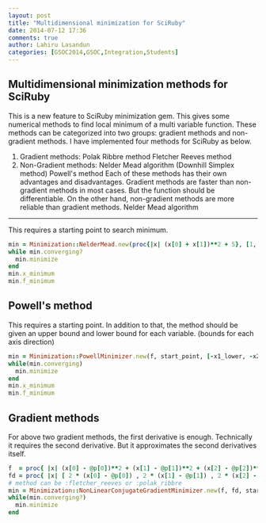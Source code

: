 ```yaml
---
layout: post
title: "Multidimensional minimization for SciRuby"
date: 2014-07-12 17:36
comments: true
author: Lahiru Lasandun
categories: [GSOC2014,GSOC,Integration,Students]
---
```

Multidimensional minimization methods for SciRuby
-------------------------------------------------

This is a new feature to SciRuby minimization gem. This gives some numerical methods to find local minimum of a multi variable function. These methods can be categorized into two groups: gradient methods and non-gradient methods. I have implemented four methods for SciRuby as below.

1) Gradient methods: Polak Ribbre method
		       Fletcher Reeves method
2) Non-Gradient methods: Nelder Mead algorithm (Downhill Simplex method)
			    Powell's method
Each of these methods has their own advantages and disadvantages. Gradient methods are faster than non-gradient methods in most cases. But the function should be differentiable.
On the other hand, non-gradient methods are more reliable than gradient methods.
Nelder Mead algorithm
---------------------
This requires a starting point to search minimum.
```ruby
min = Minimization::NelderMead.new(proc{|x| (x[0] + x[1])**2 + 5}, [1, 5])
while min.converging?
  min.minimize
end
min.x_minimum
min.f_minimum
```

Powell's method
---------------
This requires a starting point. In addition to that, the method should be given an upper bound and lower bound for each variable. (bounds for each axis direction)
```ruby
min = Minimization::PowellMinimizer.new(f, start_point, [-x1_lower, -x2_lower, -x3_lower], [x1_upper, x2_upper, x3_upper])
while(min.converging)
  min.minimize
end
min.x_minimum
min.f_minimum
```

Gradient methods
----------------
For above two gradient methods, the first derivative is enough. Technically it requires the second derivative. But it approximates the second derivatives itself.
```ruby
f  = proc{ |x| (x[0] - @p[0])**2 + (x[1] - @p[1])**2 + (x[2] - @p[2])**2 }
fd = proc{ |x| [ 2 * (x[0] - @p[0]) , 2 * (x[1] - @p[1]) , 2 * (x[2] - @p[2]) ] }
# method can be :fletcher_reeves or :polak_ribbre
min = Minimization::NonLinearConjugateGradientMinimizer.new(f, fd, start_point, :fletcher_reeves)
while(min.converging?)
  min.minimize
end
```
